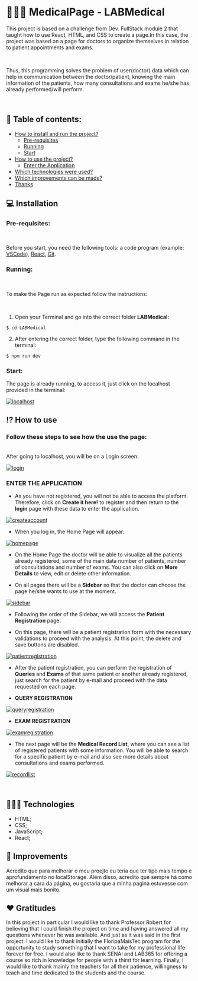 # 👩🏻‍⚕️ MedicalPage - LABMedical

<p>This project is based on a challenge from Dev. FullStack module 2 that taught how to use React, HTML, and CSS to create a page.In this case, the project was based on a page for doctors to organize themselves in relation to patient appointments and exams.</p>
<br>
<p>Thus, this programming solves the problem of user(doctor) data which can help in communication between the doctor/patient, knowing the main information of the patients, how many consultations and exams he/she has already performed/will perform.</p>
<br>

## 📝 Table of contents:

- [How to install and run the project?](#💻-installation)
  - [Pre-requisites](#pre-requisites)
  - [Running](#running)
  - [Start](#start)
- [How to use the project?](#⁉️-how-to-use)
  - [Enter the Application](#enter-the-application)
- [Which technologies were used?](#👩🏻‍💻-technologies)
- [Which improvements can be made?](#💯-improvements)
- [Thanks](#❤️-gratitudes)

## 💻 Installation

### **Pre-requisites:**
<br>

Before you start, you need the following tools: a code program (example: [VSCode](https://code.visualstudio.com/)), [React](https://vitejs.dev/guide/), [Git](https://github.com/).
<br>

### **Running:**
<br>
<p>To make the Page run as expected follow the instructions:</p>
<br>

1. Open your Terminal and go into the correct folder **LABMedical**:

```
$ cd LABMedical
```

2. After entering the correct folder, type the following command in the terminal: 

```
$ npm run dev
```

### **Start:**

<p>The page is already running, to access it, just click on the localhost provided in the terminal:</p>

[![localhost](https://i.im.ge/2023/08/02/9kMIo1.localhost.png)](https://im.ge/i/9kMIo1)

<p></p>

## ⁉️ How to use
### Follow these steps to see how the use the page:
<br>
After going to localhost, you will be on a Login screen:

[![login](https://i.im.ge/2023/08/02/9zMtM8.login.png)](https://im.ge/i/9zMtM8)

### **ENTER THE APPLICATION**

- As you have not registered, you will not be able to access the platform. Therefore, click on **Create it here!** to register and then return to the **login** page with these data to enter the application.

[![createaccount](https://i.im.ge/2023/08/02/9zMZIf.createaccount.png)](https://im.ge/i/9zMZIf)
 

- When you log in, the Home Page will appear:

[![homepage](https://i.im.ge/2023/08/02/9zTwG8.homepage.png)](https://im.ge/i/9zTwG8)

- On the Home Page the doctor will be able to visualize all the patients already registered, some of the main data 
number of patients, number of consultations and number of exams. You can also click on **More Details** to view, edit or delete other information.

- On all pages there will be a **Sidebar** so that the doctor can choose the page he/she wants to use at the moment.

[![sidebar](https://i.im.ge/2023/08/02/9zT3lq.sidebar.png)](https://im.ge/i/9zT3lq)

- Following the order of the Sidebar, we will access the **Patient Registration** page.

- On this page, there will be a patient registration form with the necessary validations to proceed with the analysis. At this point, the delete and save buttons are disabled.

[![patientregistration](https://i.im.ge/2023/08/02/9zTvex.patientregistration.png)](https://im.ge/i/9zTvex)

- After the patient registration, you can perform the registration of **Queries** and **Exams** of that same patient or another already registered, just search for the patient by e-mail and proceed with the data requested on each page.

- **QUERY REGISTRATION**

[![queryregistration](https://i.im.ge/2023/08/02/9zTBvy.queryregistration.png)](https://im.ge/i/9zTBvy)

- **EXAM REGISTRATION**

[![examregistration](https://i.im.ge/2023/08/02/9zoFD8.examregistration.png)](https://im.ge/i/9zoFD8)

- The next page will be the **Medical Record List**, where you can see a list of registered patients with some information. You will be able to search for a specific patient by e-mail and also see more details about consultations and exams performed.

[![recordlist](https://i.im.ge/2023/08/02/9zoJ9C.recordlist.png)](https://im.ge/i/9zoJ9C)

<br>

## 👩🏻‍💻 Technologies 
- HTML;
- CSS;
- JavaScript;
- React;

## 💯 Improvements

<p>Acredito que para melhorar o meu proejto eu teria que ter tipo mais tempo e aprofundamento no localStorage. Além disso, acredito que sempre há como melhorar a cara da página, eu gostaria que a minha página estuvesse com um visual mais bonito.</p>

## ❤️ Gratitudes

<p>In this project in particular I would like to thank Professor Robert for believing that I could finish the project on time and having answered all my questions whenever he was available. And just as it was said in the first project: I would like to thank initially the FloripaMaisTec program for the opportunity to study something that I want to take for my professional life forever for free. I would also like to thank SENAI and LAB365 for offering a course so rich in knowledge for people with a thirst for learning. Finally, I would like to thank mainly the teachers for all their patience, willingness to teach and time dedicated to the students and the course.</p>